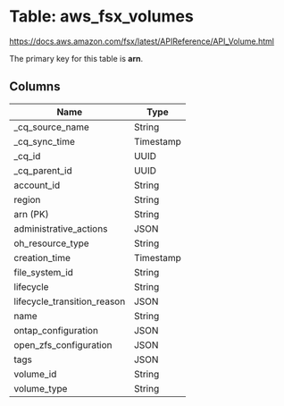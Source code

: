 # Table: aws_fsx_volumes

https://docs.aws.amazon.com/fsx/latest/APIReference/API_Volume.html

The primary key for this table is **arn**.



## Columns
| Name          | Type          |
| ------------- | ------------- |
|_cq_source_name|String|
|_cq_sync_time|Timestamp|
|_cq_id|UUID|
|_cq_parent_id|UUID|
|account_id|String|
|region|String|
|arn (PK)|String|
|administrative_actions|JSON|
|oh_resource_type|String|
|creation_time|Timestamp|
|file_system_id|String|
|lifecycle|String|
|lifecycle_transition_reason|JSON|
|name|String|
|ontap_configuration|JSON|
|open_zfs_configuration|JSON|
|tags|JSON|
|volume_id|String|
|volume_type|String|
